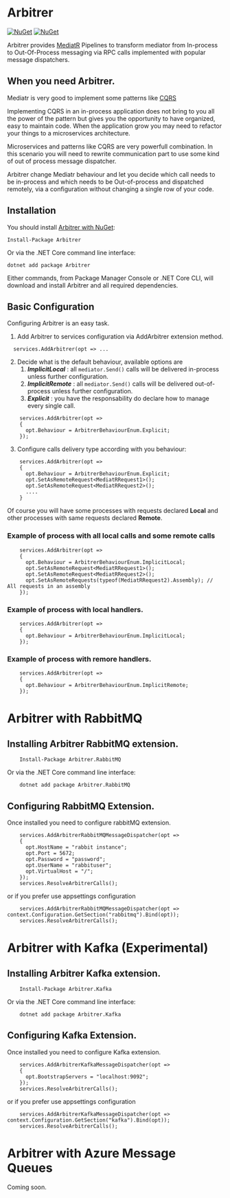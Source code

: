 # Arbitrer
[![NuGet](https://img.shields.io/nuget/dt/arbitrer.svg)](https://www.nuget.org/packages/arbitrer) 
[![NuGet](https://img.shields.io/nuget/vpre/arbitrer.svg)](https://www.nuget.org/packages/arbitrer)


Arbitrer provides [MediatR](https://github.com/jbogard/MediatR) Pipelines to transform mediator from In-process to Out-Of-Process messaging via RPC calls implemented with popular message dispatchers. 

## When you need Arbitrer. 

Mediatr is very good to implement some patterns like [CQRS](https://docs.microsoft.com/en-us/azure/architecture/patterns/cqrs)

Implementing CQRS in an in-process application does not bring to you all the power of the pattern but gives you the opportunity to have organized, easy to maintain code. When the application grow you may need to refactor your things to a microservices architecture.

Microservices and patterns like CQRS are very powerfull combination. In this scenario you will need to rewrite communication part to use some kind of out of process message dispatcher.

Arbitrer change Mediatr behaviour and let you decide which call needs to be in-process and which needs to be Out-of-process and dispatched remotely, via a configuration without changing a single row of your code.


## Installation

You should install [Arbitrer with NuGet](https://www.nuget.org/packages/arbitrer):

    Install-Package Arbitrer
    
Or via the .NET Core command line interface:

    dotnet add package Arbitrer

Either commands, from Package Manager Console or .NET Core CLI, will download and install Arbitrer and all required dependencies.


## Basic Configuration 

Configuring Arbitrer is an easy task. 
1) Add Arbitrer to services configuration via AddArbitrer extension method. 

``` 
  services.AddArbitrer(opt => ...
```

2) Decide what is the default behaviour, available options are 
   1) ***ImplicitLocal*** : all `mediator.Send()` calls will be delivered in-process unless further configuration. 
   2) ***ImplicitRemote*** : all `mediator.Send()` calls will be delivered out-of-process unless further configuration. 
   3) ***Explicit*** : you have the responsability do declare how to manage every single call. 


```
    services.AddArbitrer(opt =>
    {
      opt.Behaviour = ArbitrerBehaviourEnum.Explicit;
    });
```


3) Configure calls delivery type according with you behaviour:

```
    services.AddArbitrer(opt =>
    {
      opt.Behaviour = ArbitrerBehaviourEnum.Explicit;
      opt.SetAsRemoteRequest<MediatRRequest1>();
      opt.SetAsRemoteRequest<MediatRRequest2>();
      ....
    }
```


Of course you will have some processes with requests declared **Local** and other processes with same requests declared **Remote**. 


### Example of process with all local calls and some remote calls

```
    services.AddArbitrer(opt =>
    {
      opt.Behaviour = ArbitrerBehaviourEnum.ImplicitLocal;
      opt.SetAsRemoteRequest<MediatRRequest1>();
      opt.SetAsRemoteRequest<MediatRRequest2>();
      opt.SetAsRemoteRequests(typeof(MediatRRequest2).Assembly); // All requests in an assembly
    });
```


### Example of process with local handlers. 

```
    services.AddArbitrer(opt =>
    {
      opt.Behaviour = ArbitrerBehaviourEnum.ImplicitLocal;
    });

```

### Example of process with remore handlers. 

```
    services.AddArbitrer(opt =>
    {
      opt.Behaviour = ArbitrerBehaviourEnum.ImplicitRemote;
    });
```


# Arbitrer with RabbitMQ


## Installing Arbitrer RabbitMQ extension.

```
    Install-Package Arbitrer.RabbitMQ
```
    
Or via the .NET Core command line interface:

```
    dotnet add package Arbitrer.RabbitMQ
```

## Configuring RabbitMQ Extension. 

Once installed you need to configure rabbitMQ extension. 

```
    services.AddArbitrerRabbitMQMessageDispatcher(opt =>
    {
      opt.HostName = "rabbit instance";
      opt.Port = 5672;
      opt.Password = "password";
      opt.UserName = "rabbituser";
      opt.VirtualHost = "/";
    });
    services.ResolveArbitrerCalls();
```

or if you prefer use appsettings configuration 

```
    services.AddArbitrerRabbitMQMessageDispatcher(opt => context.Configuration.GetSection("rabbitmq").Bind(opt));
    services.ResolveArbitrerCalls();
```


# Arbitrer with Kafka (Experimental)

## Installing Arbitrer Kafka extension.

```
    Install-Package Arbitrer.Kafka
```
    
Or via the .NET Core command line interface:

```
    dotnet add package Arbitrer.Kafka
```


## Configuring Kafka Extension. 

Once installed you need to configure Kafka extension. 

```
    services.AddArbitrerKafkaMessageDispatcher(opt =>
    {
      opt.BootstrapServers = "localhost:9092";
    });
    services.ResolveArbitrerCalls();
```

or if you prefer use appsettings configuration 

```
    services.AddArbitrerKafkaMessageDispatcher(opt => context.Configuration.GetSection("kafka").Bind(opt));
    services.ResolveArbitrerCalls();
```



# Arbitrer with Azure Message Queues

Coming soon. 
